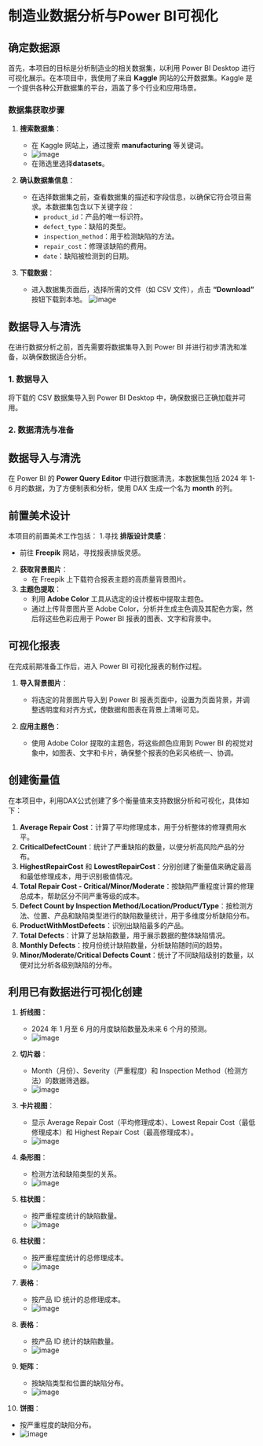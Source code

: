 # 制造业数据分析与Power BI可视化

## 确定数据源

  首先，本项目的目标是分析制造业的相关数据集，以利用 Power BI Desktop 进行可视化展示。在本项目中，我使用了来自 **Kaggle** 网站的公开数据集。Kaggle 是一个提供各种公开数据集的平台，涵盖了多个行业和应用场景。
  
### 数据集获取步骤
1. **搜索数据集**：
   - 在 Kaggle 网站上，通过搜索 **manufacturing** 等关键词。
   - ![image](https://github.com/user-attachments/assets/baf82345-ef65-4f6f-9642-1e057257b5cd)
   - 在筛选里选择**datasets**。
     
2. **确认数据集信息**：
   - 在选择数据集之前，查看数据集的描述和字段信息，以确保它符合项目需求。本数据集包含以下关键字段：
     - `product_id`：产品的唯一标识符。
     - `defect_type`：缺陷的类型。
     - `inspection_method`：用于检测缺陷的方法。
     - `repair_cost`：修理该缺陷的费用。
     - `date`：缺陷被检测到的日期。

3. **下载数据**：
   - 进入数据集页面后，选择所需的文件（如 CSV 文件），点击 **“Download”** 按钮下载到本地。
  ![image](https://github.com/user-attachments/assets/53a985b9-fe1c-4a5c-8e70-626575b710ce)

## 数据导入与清洗

在进行数据分析之前，首先需要将数据集导入到 Power BI 并进行初步清洗和准备，以确保数据适合分析。

### 1. 数据导入
将下载的 CSV 数据集导入到 Power BI Desktop 中，确保数据已正确加载并可用。

### 2. 数据清洗与准备
## 数据导入与清洗

在 Power BI 的 **Power Query Editor** 中进行数据清洗，本数据集包括 2024 年 1-6 月的数据，为了方便制表和分析，使用 DAX 生成一个名为 **month** 的列。

## 前置美术设计
本项目的前置美术工作包括：
1.寻找 **排版设计灵感**：
   - 前往 **Freepik** 网站，寻找报表排版灵感。
2. **获取背景图片**：
   - 在 Freepik 上下载符合报表主题的高质量背景图片。
3. **主题色提取**：
   - 利用 **Adobe Color** 工具从选定的设计模板中提取主题色。
   - 通过上传背景图片至 Adobe Color，分析并生成主色调及其配色方案，然后将这些色彩应用于 Power BI 报表的图表、文字和背景中。

## 可视化报表

在完成前期准备工作后，进入 Power BI 可视化报表的制作过程。

1. **导入背景图片**：
   - 将选定的背景图片导入到 Power BI 报表页面中，设置为页面背景，并调整透明度和对齐方式，使数据和图表在背景上清晰可见。

2. **应用主题色**：
   - 使用 Adobe Color 提取的主题色，将这些颜色应用到 Power BI 的视觉对象中，如图表、文字和卡片，确保整个报表的色彩风格统一、协调。
  
## 创建衡量值

在本项目中，利用DAX公式创建了多个衡量值来支持数据分析和可视化，具体如下：

1. **Average Repair Cost**：计算了平均修理成本，用于分析整体的修理费用水平。
2. **CriticalDefectCount**：统计了严重缺陷的数量，以便分析高风险产品的分布。
3. **HighestRepairCost** 和 **LowestRepairCost**：分别创建了衡量值来确定最高和最低修理成本，用于识别极值情况。
4. **Total Repair Cost - Critical/Minor/Moderate**：按缺陷严重程度计算的修理总成本，帮助区分不同严重等级的成本。
5. **Defect Count by Inspection Method/Location/Product/Type**：按检测方法、位置、产品和缺陷类型进行的缺陷数量统计，用于多维度分析缺陷分布。
6. **ProductWithMostDefects**：识别出缺陷最多的产品。
7. **Total Defects**：计算了总缺陷数量，用于展示数据的整体缺陷情况。
8. **Monthly Defects**：按月份统计缺陷数量，分析缺陷随时间的趋势。
9. **Minor/Moderate/Critical Defects Count**：统计了不同缺陷级别的数量，以便对比分析各级别缺陷的分布。

## 利用已有数据进行可视化创建

1. **折线图**：
   - 2024 年 1 月至 6 月的月度缺陷数量及未来 6 个月的预测。
   - ![image](https://github.com/user-attachments/assets/062a47b3-7798-40b3-985d-15099957b759)

2. **切片器**：
   - Month（月份）、Severity（严重程度）和 Inspection Method（检测方法）的数据筛选器。
   - ![image](https://github.com/user-attachments/assets/e788afa4-8fab-453e-bf49-24566084f05f)

3. **卡片视图**：
   - 显示 Average Repair Cost（平均修理成本）、Lowest Repair Cost（最低修理成本）和 Highest Repair Cost（最高修理成本）。
   - ![image](https://github.com/user-attachments/assets/0b8c4939-27a6-4b62-be1a-ea6dbb97866f)

4. **条形图**：
   - 检测方法和缺陷类型的关系。
   - ![image](https://github.com/user-attachments/assets/32cd5a98-82d2-4aae-b7f8-f5132936d704)

5. **柱状图**：
   - 按严重程度统计的缺陷数量。
   - ![image](https://github.com/user-attachments/assets/94256c75-59c6-435e-93bf-a38bbe16460e)

6. **柱状图**：
   - 按严重程度统计的总修理成本。
   - ![image](https://github.com/user-attachments/assets/016212d0-9ea8-436b-9d2e-26eb3b8d45f9)

7. **表格**：
   - 按产品 ID 统计的总修理成本。
   - ![image](https://github.com/user-attachments/assets/c7edd56c-b187-4d91-944b-55755ef684e7)

8. **表格**：
   - 按产品 ID 统计的缺陷数量。
   - ![image](https://github.com/user-attachments/assets/2ab8b6c3-7682-4200-8722-47911e7f1a6a)

9. **矩阵**：
   - 按缺陷类型和位置的缺陷分布。
   - ![image](https://github.com/user-attachments/assets/9ebb90f1-aea3-411e-9212-3eea72b43608)

10. **饼图**：
   - 按严重程度的缺陷分布。
   - ![image](https://github.com/user-attachments/assets/7965015e-3ebb-4ed2-8c29-81170dd72e89)













    


  
   

